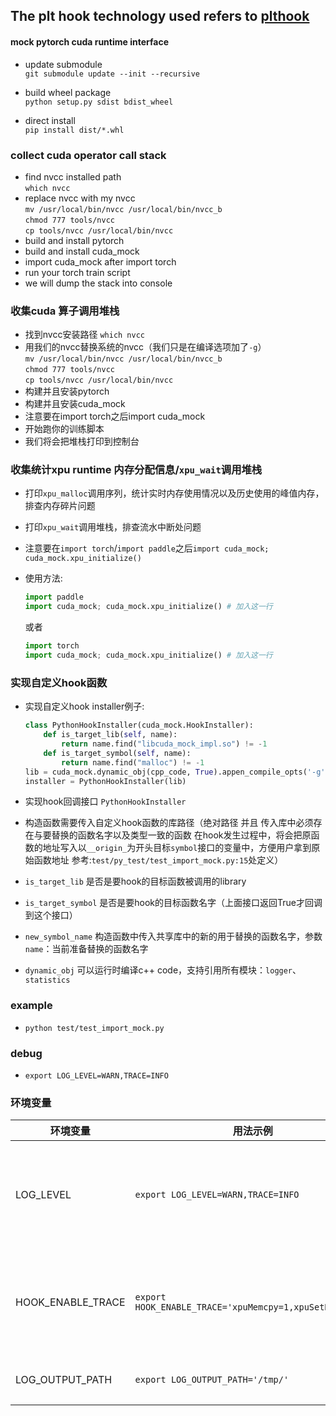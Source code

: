 ## The plt hook technology used refers to [plthook](https://github.com/kubo/)  
#### mock pytorch cuda runtime interface

- update submodule  
`git submodule update --init --recursive`

- build wheel package  
`python setup.py sdist bdist_wheel`

- direct install  
`pip install dist/*.whl`

### collect cuda operator call stack
- find nvcc installed path  
`which nvcc`  
- replace nvcc with my nvcc  
`mv /usr/local/bin/nvcc /usr/local/bin/nvcc_b`  
`chmod 777 tools/nvcc`  
`cp tools/nvcc /usr/local/bin/nvcc`
- build and install pytorch
- build and install cuda_mock
- import cuda_mock after import torch
- run your torch train script
- we will dump the stack into console

### 收集cuda 算子调用堆栈
- 找到nvcc安装路径
`which nvcc`  
- 用我们的nvcc替换系统的nvcc（我们只是在编译选项加了`-g`）  
`mv /usr/local/bin/nvcc /usr/local/bin/nvcc_b`  
`chmod 777 tools/nvcc`  
`cp tools/nvcc /usr/local/bin/nvcc`
- 构建并且安装pytorch
- 构建并且安装cuda_mock
- 注意要在import torch之后import cuda_mock
- 开始跑你的训练脚本
- 我们将会把堆栈打印到控制台

### 收集统计xpu runtime 内存分配信息/`xpu_wait`调用堆栈
- 打印`xpu_malloc`调用序列，统计实时内存使用情况以及历史使用的峰值内存，排查内存碎片问题
- 打印`xpu_wait`调用堆栈，排查流水中断处问题
- 注意要在`import torch`/`import paddle`之后`import cuda_mock; cuda_mock.xpu_initialize()`
- 使用方法:

    ```python
    import paddle
    import cuda_mock; cuda_mock.xpu_initialize() # 加入这一行
    ```
    或者
    ```python
    import torch
    import cuda_mock; cuda_mock.xpu_initialize() # 加入这一行
    ```

### 实现自定义hook函数  
- 实现自定义hook installer例子:
    ```python
    class PythonHookInstaller(cuda_mock.HookInstaller):
        def is_target_lib(self, name):
            return name.find("libcuda_mock_impl.so") != -1
        def is_target_symbol(self, name):
            return name.find("malloc") != -1
    lib = cuda_mock.dynamic_obj(cpp_code, True).appen_compile_opts('-g').compile().get_lib()
    installer = PythonHookInstaller(lib)
    ```

- 实现hook回调接口 `PythonHookInstaller`  
- 构造函数需要传入自定义hook函数的库路径（绝对路径 并且 传入库中必须存在与要替换的函数名字以及类型一致的函数 在hook发生过程中，将会把原函数的地址写入以`__origin_`为开头目标`symbol`接口的变量中，方便用户拿到原始函数地址 参考:`test/py_test/test_import_mock.py:15`处定义）
- `is_target_lib` 是否是要hook的目标函数被调用的library
- `is_target_symbol` 是否是要hook的目标函数名字（上面接口返回True才回调到这个接口）
- `new_symbol_name` 构造函数中传入共享库中的新的用于替换的函数名字，参数`name`：当前准备替换的函数名字
- `dynamic_obj` 可以运行时编译c++ code，支持引用所有模块：`logger`、`statistics`



### example  
- ```python test/test_import_mock.py```

### debug
- ```export LOG_LEVEL=WARN,TRACE=INFO```

### 环境变量

| 环境变量 | 用法示例 | 可选值 | 默认值 | 说明 |
| ------ | ------- | ----- | ----- | ---- |
| LOG_LEVEL | `export LOG_LEVEL=WARN,TRACE=INFO` | 日志级别有:INFO,WARN,ERROR,FATAL, 日志模块有: PROFILE,TRACE,HOOK,PYTHON,LAST | 全局日志级别默认为WARN,各个日志模块的默认日志级别为INFO | 日志级别, 日志模块级别 |
| HOOK_ENABLE_TRACE | `export HOOK_ENABLE_TRACE='xpuMemcpy=1,xpuSetDevice=0'`  | xpuMalloc,xpuFree,xpuWait,xpuMemcpy,xpuSetDevice,xpuCurrentDeviceId | 默认所有接口的的值均为0,即所有接口默认关闭backtrace | 是否开启backtrace |
| LOG_OUTPUT_PATH |  `export LOG_OUTPUT_PATH='/tmp/'` |  日志输出文件夹 | - | 是否将日志重定向到文件 |
